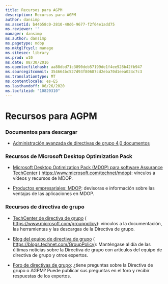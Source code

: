 ```yaml
---
title: Recursos para AGPM
description: Recursos para AGPM
author: dansimp
ms.assetid: b44b58c0-2810-40d6-9677-f2f64e1add75
ms.reviewer: ''
manager: dansimp
ms.author: dansimp
ms.pagetype: mdop
ms.mktglfcycl: manage
ms.sitesec: library
ms.prod: w10
ms.date: 08/30/2016
ms.openlocfilehash: aa88dbd71c3890deb57199de1f4ee928b42fb947
ms.sourcegitcommit: 354664bc527d93f80687cd2eba70d1eea024c7c3
ms.translationtype: MT
ms.contentlocale: es-ES
ms.lasthandoff: 06/26/2020
ms.locfileid: "10820310"
---
```

# Recursos para AGPM


### Documentos para descargar

-   [Administración avanzada de directivas de grupo 4,0 documentos](https://www.microsoft.com/download/details.aspx?id=13975)

### Recursos de Microsoft Desktop Optimization Pack

-   [Microsoft Desktop Optimization Pack (MDOP) para software Assurance TechCenter](https://go.microsoft.com/fwlink/?LinkID=159870) ( https://www.microsoft.com/technet/mdop): vínculos a vídeos y recursos de MDOP.

-   [Productos empresariales: MDOP](https://go.microsoft.com/fwlink/?LinkID=160297): devisoras e información sobre las ventajas de las aplicaciones en MDOP.

### Recursos de directiva de grupo

-   [TechCenter de directiva de grupo](https://go.microsoft.com/fwlink/?LinkID=145531) ( https://www.microsoft.com/grouppolicy): vínculos a la documentación, las herramientas y las descargas de la Directiva de grupo.

-   [Blog del equipo de directiva de grupo](https://go.microsoft.com/fwlink/?LinkID=75192) ( https://blogs.technet.com/GroupPolicy): Manténgase al día de las últimas noticias sobre la Directiva de grupo con artículos del equipo de directiva de grupo y otros expertos.

-   [Foro de directivas de grupo](https://go.microsoft.com/fwlink/?LinkID=145532): ¿tiene preguntas sobre la Directiva de grupo o AGPM? Puede publicar sus preguntas en el foro y recibir respuestas de los expertos.

 

 





